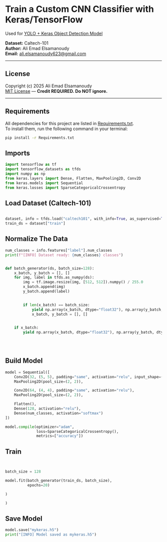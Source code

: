 
# Train a Custom CNN Classifier with Keras/TensorFlow

Used for [YOLO + Keras Object Detection Model](https://github.com/aliemad5/YOLO-Keras-object-detection-model/blob/main/README.md)

**Dataset:** Caltech-101  
**Author:** Ali Emad Elsamanoudy  
**Email:** ali.elsamanoudy623@gmail.com  

---


## License
Copyright (c) 2025 Ali Emad Elsamanoudy  
[MIT License](./LICENSE) — **Credit REQUIRED. Do NOT ignore.**

---

## Requirements
All dependencies for this project are listed in [Requirements.txt](Requirements.txt).  
To install them, run the following command in your terminal:

```bash
pip install -r Requirements.txt
```
## Imports
```python
import tensorflow as tf
import tensorflow_datasets as tfds
import numpy as np
from keras.layers import Dense, Flatten, MaxPooling2D, Conv2D
from keras.models import Sequential
from keras.losses import SparseCategoricalCrossentropy
```

## Load Dataset (Caltech-101)

```python

dataset, info = tfds.load("caltech101", with_info=True, as_supervised=True)
train_ds = dataset["train"]


```
## Normalize The Data
```python
num_classes = info.features["label"].num_classes
print(f"[INFO] Dataset ready: {num_classes} classes")


def batch_generator(ds, batch_size=128):
    x_batch, y_batch = [], []
    for img, label in tfds.as_numpy(ds):
        img = tf.image.resize(img, [512, 512]).numpy() / 255.0
        x_batch.append(img)
        y_batch.append(label)

        
        if len(x_batch) == batch_size:
            yield np.array(x_batch, dtype="float32"), np.array(y_batch, dtype="int32")
            x_batch, y_batch = [], []

    
    if x_batch:
        yield np.array(x_batch, dtype="float32"), np.array(y_batch, dtype="int32")





```
## Build Model
```python
model = Sequential([
    Conv2D(32, (5, 5), padding="same", activation="relu", input_shape=(512, 512, 3)),
    MaxPooling2D(pool_size=(2, 2)),

    Conv2D(64, (4, 4), padding="same", activation="relu"),
    MaxPooling2D(pool_size=(2, 2)),

    Flatten(),
    Dense(128, activation="relu"),
    Dense(num_classes, activation="softmax")
])

model.compile(optimizer="adam",
              loss=SparseCategoricalCrossentropy(),
              metrics=["accuracy"])

```

## Train

```python


batch_size = 128

model.fit(batch_generator(train_ds, batch_size),
          epochs=20)

)

)
```

## Save Model

```python
model.save("mykeras.h5")
print("[INFO] Model saved as mykeras.h5")
```
